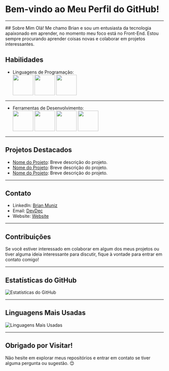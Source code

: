 # Bem-vindo ao Meu Perfil do GitHub!
<hr>
## Sobre Mim
Olá! Me chamo Brian e sou um entusiasta da tecnologia apaixonado em aprender, no momento meu foco está no Front-End. Estou sempre procurando aprender coisas novas e colaborar em projetos interessantes.

## Habilidades
- Linguagens de Programação: <br>
<img src="https://cdn.jsdelivr.net/gh/devicons/devicon@latest/icons/html5/html5-original.svg" height="65px" width="65" /> <img src="https://cdn.jsdelivr.net/gh/devicons/devicon@latest/icons/css3/css3-original.svg" height="65px" width="65" />  <img src="https://cdn.jsdelivr.net/gh/devicons/devicon@latest/icons/javascript/javascript-original.svg" height="65px" width="65"/>
<hr>

- Ferramentas de Desenvolvimento: <br>
<img src="https://cdn.jsdelivr.net/gh/devicons/devicon@latest/icons/git/git-plain.svg" height="65px" width="65" /> <img src="https://cdn.jsdelivr.net/gh/devicons/devicon@latest/icons/github/github-original.svg" height="65px" width="65" /> <img src="https://cdn.jsdelivr.net/gh/devicons/devicon@latest/icons/vscode/vscode-original.svg" height="65px" width="65" /> <img src="https://cdn.jsdelivr.net/gh/devicons/devicon@latest/icons/vercel/vercel-original.svg" height="65px" width="65" />
<hr>

## Projetos Destacados
- [Nome do Projeto](link): Breve descrição do projeto.
- [Nome do Projeto](link): Breve descrição do projeto.
- [Nome do Projeto](link): Breve descrição do projeto.
<hr>

## Contato
- LinkedIn: [Brian Muniz](www.linkedin.com/in/brian-muniz-silveira-220367297)
- Email: [DevDec](mailto:devdec463@gmail.com)
- Website: [Website](link)
<hr>

## Contribuições
Se você estiver interessado em colaborar em algum dos meus projetos ou tiver alguma ideia interessante para discutir, fique à vontade para entrar em contato comigo!
<hr>

## Estatísticas do GitHub
![Estatísticas do GitHub](https://github-readme-stats.vercel.app/api?username=DevDec&show_icons=true)
<hr>

## Linguagens Mais Usadas
![Linguagens Mais Usadas](https://github-readme-stats.vercel.app/api/top-langs/?username=DevDec&layout=compact)
<hr>

## Obrigado por Visitar!
Não hesite em explorar meus repositórios e entrar em contato se tiver alguma pergunta ou sugestão. 😊

